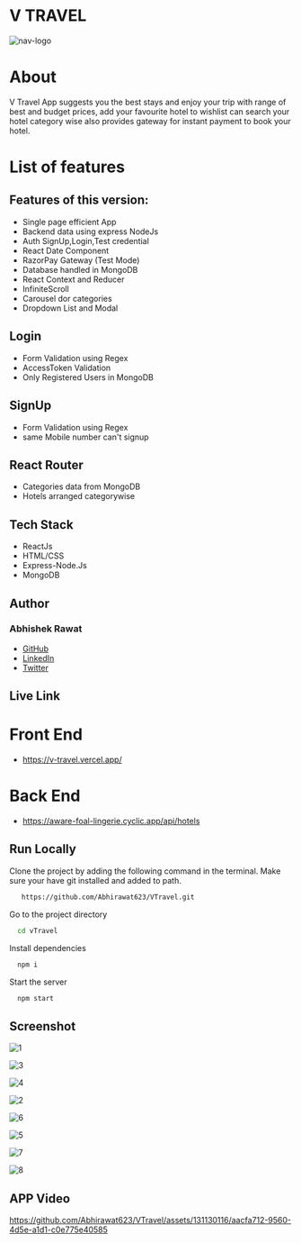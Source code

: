 # V TRAVEL

![nav-logo](https://github.com/Abhirawat623/VTravel/assets/131130116/dcb304ae-9bbc-4bea-a32f-8b5826cee6f4)



# About

V Travel App suggests you the best stays and enjoy your trip with range of best and budget prices, add your favourite hotel to wishlist can search your hotel category wise also provides gateway for instant payment to book your hotel.


# List of features

## Features of this version:
- Single page efficient App
- Backend data using express NodeJs
- Auth SignUp,Login,Test credential
- React Date Component
- RazorPay Gateway (Test Mode)
- Database handled in MongoDB
- React Context and Reducer
- InfiniteScroll
- Carousel dor categories
- Dropdown List and Modal

## Login
- Form Validation using Regex
- AccessToken Validation
- Only Registered Users in MongoDB

## SignUp
- Form Validation using Regex
- same Mobile number can't signup

## React Router
- Categories data from MongoDB
- Hotels arranged categorywise

## Tech Stack

- ReactJs
- HTML/CSS
- Express-Node.Js
- MongoDB

## Author

### Abhishek Rawat
-   [GitHub](https://github.com/Abhirawat623)
-   [LinkedIn](https://www.linkedin.com/in/abhishek-rawat-598151240/)
-   [Twitter](https://twitter.com/Abhishekrwt38)


## Live Link
# Front End
- https://v-travel.vercel.app/
# Back End
- https://aware-foal-lingerie.cyclic.app/api/hotels


## Run Locally

Clone the project by adding the following command in the terminal.
Make sure your have git installed and added to path.

```bash
   https://github.com/Abhirawat623/VTravel.git
```

Go to the project directory

```bash
  cd vTravel
```

Install dependencies

```bash
  npm i
```

Start the server

```bash
  npm start
```

## Screenshot


![1](https://github.com/Abhirawat623/VTravel/assets/131130116/c4ee418f-c1fd-4ced-b3e9-d80574331b5c)


![3](https://github.com/Abhirawat623/VTravel/assets/131130116/9db4e97a-ec23-4f58-a125-5f5088e8d57b)


![4](https://github.com/Abhirawat623/VTravel/assets/131130116/dfe398b0-d270-46eb-900b-32bf74e2c6c0)


![2](https://github.com/Abhirawat623/VTravel/assets/131130116/73398a40-3df9-4735-bbd5-09101fe25c2d)


![6](https://github.com/Abhirawat623/VTravel/assets/131130116/18fd3c2b-c42d-4b82-b106-4aea5fe0b218)


![5](https://github.com/Abhirawat623/VTravel/assets/131130116/414845d8-9e1c-42ec-ac79-678f9ea733c4)


![7](https://github.com/Abhirawat623/VTravel/assets/131130116/9ea1189e-c242-41bd-952a-a8508fce2c0e)


![8](https://github.com/Abhirawat623/VTravel/assets/131130116/a56bfe9b-49e1-4068-90d2-9999388ae683)



##  APP Video


https://github.com/Abhirawat623/VTravel/assets/131130116/aacfa712-9560-4d5e-a1d1-c0e775e40585


